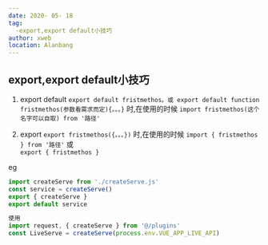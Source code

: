 ```yaml
---
date: 2020- 05- 18
tag: 
  -export,export default小技巧
author: xweb
location: Alanbang
---
```


## export,export default小技巧

1. export default
`export default fristmethos。或 export default function fristmethos(参数看需求而定){。。。}` 时,在使用的时候 `import fristmethos(这个名字可以自取) from '路径'`

2. export 
`export fristmethos({。。。})` 时,在使用的时候 `import { fristmethos } from '路径'`
或  
`export { fristmethos }` 

eg
```js
import createServe from './createServe.js'
const service = createServe()
export { createServe }
export default service

使用
import request, { createServe } from '@/plugins'
const LiveServe = createServe(process.env.VUE_APP_LIVE_API)
```
